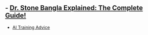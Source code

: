 ## - [Dr. Stone Bangla Explained: The Complete Guide!](https://www.youtube.com/playlist?list=PLcSkv3I9gOcoW0NnB5SL2-Ha1gdOy71M0)

- [AI Training Advice](https://docs.google.com/document/d/1ODE9x1-7kRHDuQ0yJEoIdP9NhobaudZATeLV5IbOCEI/edit?usp=sharing)

